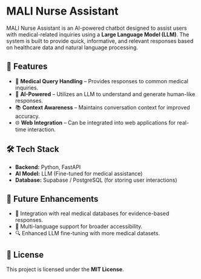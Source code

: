 # MALI Nurse Assistant

MALI Nurse Assistant is an AI-powered chatbot designed to assist users with medical-related inquiries using a **Large Language Model (LLM)**. The system is built to provide quick, informative, and relevant responses based on healthcare data and natural language processing.


## 🚀 Features
- 🏥 **Medical Query Handling** – Provides responses to common medical inquiries.
- 🤖 **AI-Powered** – Utilizes an LLM to understand and generate human-like responses.
- 📚 **Context Awareness** – Maintains conversation context for improved accuracy.
- 🌐 **Web Integration** – Can be integrated into web applications for real-time interaction.


## 🛠️ Tech Stack
- **Backend:** Python, FastAPI
- **AI Model:** LLM (Fine-tuned for medical assistance)
- **Database:** Supabase / PostgreSQL (for storing user interactions)


## 🎯 Future Enhancements
- 🏥 Integration with real medical databases for evidence-based responses.
- 💬 Multi-language support for broader accessibility.
- 🔍 Enhanced LLM fine-tuning with more medical datasets.


## 📝 License
This project is licensed under the **MIT License**.

